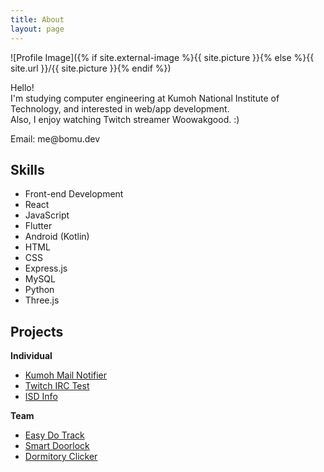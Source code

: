 ```yaml
---
title: About
layout: page
---
```

![Profile Image]({% if site.external-image %}{{ site.picture }}{% else %}{{ site.url }}/{{ site.picture }}{% endif %})

<p>Hello!<br />
I'm studying computer engineering at Kumoh National Institute of Technology, and interested in web/app development.<br />
Also, I enjoy watching Twitch streamer Woowakgood. :)</p>

<p>Email: me@bomu.dev</p>

<h2>Skills</h2>

<ul class="skill-list">
	<li>Front-end Development</li>
	<li>React</li>
	<li>JavaScript</li>
	<li>Flutter</li>
	<li>Android (Kotlin)</li>
	<li>HTML</li>
	<li>CSS</li>
	<li>Express.js</li>
	<li>MySQL</li>
	<li>Python</li>
	<li>Three.js</li>
</ul>

<h2>Projects</h2>

<strong>Individual</strong>
<ul>
	<li><a href="https://bomu.dev/projects/kumoh-mail-notifier">Kumoh Mail Notifier</a></li>
	<li><a href="https://bomu.dev/projects/twitch-irc-test">Twitch IRC Test</a></li>
	<li><a href="https://bomu.dev/projects/isd-info">ISD Info</a></li>
</ul>

<strong>Team</strong>
<ul>
	<li><a href="https://bomu.dev/projects/easy-do-track">Easy Do Track</a></li>
	<li><a href="https://bomu.dev/projects/smart-doorlock">Smart Doorlock</a></li>
	<li><a href="https://bomu.dev/projects/dormitory-clicker">Dormitory Clicker</a></li>
</ul>